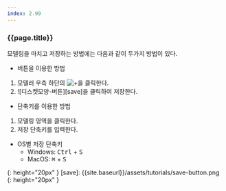 ```yaml
---
index: 2.99
---
```

### {{page.title}}
모델링을 마치고 저장하는 방법에는 다음과 같이 두가지 방법이 있다.
- 버튼을 이용한 방법
1. 모델러 우측 하단의 ![+][fab]을 클릭한다.  
1. ![디스켓모양-버튼][save]을 클릭하여 저장한다.

- 단축키를 이용한 방법
1. 모델링 영역을 클릭한다.  
1. 저장 단축키를 입력한다.  
  - OS별 저장 단축키  
    - Windows: <kbd>Ctrl</kbd> + <kbd>S</kbd>
    - MacOS: <kbd class="dark">⌘</kbd> + <kbd class="dark">S</kbd>


[fab]: {{site.baseurl}}/assets/fab.png
{: height="20px" }
[save]: {{site.baseurl}}/assets/tutorials/save-button.png
{: height="20px" }